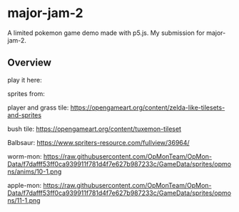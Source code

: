 # major-jam-2

A limited pokemon game demo made with p5.js. My submission for major-jam-2.

## Overview

play it here:

sprites from:

player and grass tile:
https://opengameart.org/content/zelda-like-tilesets-and-sprites

bush tile:
https://opengameart.org/content/tuxemon-tileset

Balbsaur:
https://www.spriters-resource.com/fullview/36964/

worm-mon:
https://raw.githubusercontent.com/OpMonTeam/OpMon-Data/f7dafff53ff0ca939911f781d4f7e627b987233c/GameData/sprites/opmons/anims/10-1.png

apple-mon:
https://raw.githubusercontent.com/OpMonTeam/OpMon-Data/f7dafff53ff0ca939911f781d4f7e627b987233c/GameData/sprites/opmons/11-1.png